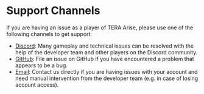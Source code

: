 # Support Channels

If you are having an issue as a player of TERA Arise, please use one of the
following channels to get support:

* [Discord](https://discord.gg/BZnmVMGYa9): Many gameplay and technical issues
  can be resolved with the help of the developer team and other players on the
  Discord community.
* [GitHub](https://github.com/tera-arise/arise/issues): File an issue on GitHub
  if you have encountered a problem that appears to be a bug.
* [Email](mailto:hi@tera-arise.io): Contact us directly if you are having issues
  with your account and need manual intervention from the developer team (e.g.
  in case of losing account access).
